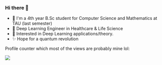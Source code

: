 ### Hi there 👋

- 🎒 I'm a 4th year B.Sc student for Computer Science and Mathematics at TAU (last semester)
- 🔭 Deep Learning Engineer in Healthcare & Life Science
- 💬 Interested in Deep Learning applications/theory.
- ✨ Hope for a quantum revolution

Profile counter which most of the views are probably mine lol:

![](https://komarev.com/ghpvc/?username=sagipolaczek)
<!--
**SagiPolaczek/SagiPolaczek** is a ✨ _special_ ✨ repository because its `README.md` (this file) appears on your GitHub profile.

Here are some ideas to get you started:

- 🔭 I’m currently working on ...
- 🌱 I’m currently learning ...
- 👯 I’m looking to collaborate on ...
- 🤔 I’m looking for help with ...
- 💬 Ask me about ...
- 📫 How to reach me: ...
- 😄 Pronouns: ...
- ⚡ Fun fact: ...
-->
